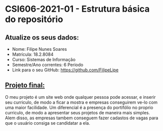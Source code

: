 # **CSI606-2021-01 - Estrutura básica do repositório**

## Atualize os seus dados:

- Nome: Filipe Nunes Soares
- Matrícula: 18.2.8084
- Curso: Sistemas de Informação
- Semestre/Ano correntes: 6 Periodo
- Link para o seu GitHub: https://github.com/FilipeLipe

## [Projeto final:](./Projeto/README.md) 

O meu projeto é um site web onde qualquer pessoa pode acessar, e inserir seu curriculo, de modo a ficar a mostra e empresas conseguirem ve-lo com uma maior facilidade.
Um diferencial é a presença do portifólio no proprio curriculo, de modo a apresentar seus projetos de maneira mais simples.
Alem disso, as empresas tambem conseguem fazer cadastos de vagas para que o usuário consiga se candidatar a ela.

